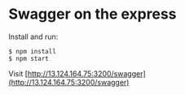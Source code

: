 Swagger on the express
======================

Install and run:

```
$ npm install
$ npm start
```

Visit [http://13.124.164.75:3200/swagger](http://13.124.164.75:3200/swagger) 
